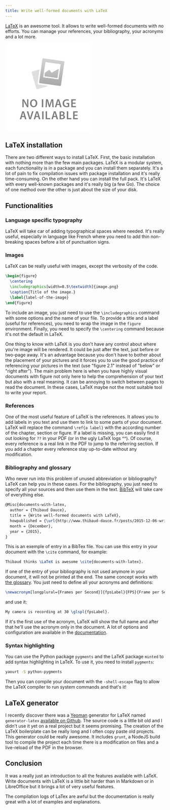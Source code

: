 ```yaml
---
title: Write well-formed documents with LaTeX
---
```


[LaTeX](http://www.latex-project.org/) is an awesome tool. It allows to write well-formed documents with no efforts. You can manage your references, your bibliography, your acronyms and a lot more.

<!--more-->

![It's really hard to illustrate LaTeX, try to find out why by searching "latex" in Google image :-)](/images/no-image-available.jpg)

## LaTeX installation

There are two different ways to install LaTeX. First, the basic installation with nothing more than the few main packages. LaTeX is a modular system, each functionality is in a package and you can install them separately. It's a lot of pain to fix compilation issues with package installation and it's really time-consuming. On the other hand you can install the full pack. It's LaTeX with every well-known packages and it's really big (a few Go). The choice of one method over the other is just about the size of your disk.

## Functionalities

### Language specific typography

LaTeX will take car of adding typographical spaces where needed. It's really useful, especially in language like French where you need to add thin non-breaking spaces before a lot of punctuation signs.

### Images

LaTeX can be really useful with images, except the verbosity of the code.
```latex
\begin{figure}
  \centering
  \includegraphics[width=0.5\textwidth]{image.png}
  \caption{Title of the image.}
  \label{label-of-the-image}
\end{figure}
```

To include an image, you just need to use the `\includegraphics` command with some options and the name of your file. To provide a title and a label (useful for references), you need to wrap the image in the `figure` environment. Finally, you need to specify the `\centering` command because it's not the default in LaTeX.

One thing to know with LaTeX is you don't have any control about where you're image will be rendered. It could be just after the text, just before or two-page away. It's an advantage because you don't have to bother about the placement of your pictures and it forces you to use the good practice of referencing your pictures in the text (use "figure 2.1" instead of "below" or "right after"). The main problem here is when you have highly visual documents with figure not only here to help the comprehension of your text but also with a real meaning. It can be annoying to switch between pages to read the document. In these cases, LaTeX maybe not the most suitable tool to write your report.

### References

One of the most useful feature of LaTeX is the references. It allows you to add labels in you text and use them to link to some parts of your document. LaTeX will replace the command `\ref{a label}` with the according number of the chapter, section or figure. If a label is missing, you can easily find it out looking for `??` in your PDF (or in the ugly LaTeX logs ^^). Of course, every reference is a real link in the PDF to jump to the referring section. If you add a chapter every reference stay up-to-date without any modification.

### Bibliography and glossary

Who never run into this problem of unused abbreviation or bibliography? LaTeX can help you in these cases. For the bibliography, you just need to specify all your sources and then use them in the text. [BibTeX](https://en.wikibooks.org/wiki/LaTeX/Bibliography_Management) will take care of everything else.
```latex
@Misc{documents-with-latex,
  author = {Thibaud Dauce},
  title = {Write well-formed documents with LaTeX},
  howpublished = {\url{http://www.thibaud-dauce.fr/posts/2015-12-06-write-well-formed-documents-with-latex.html}},
  month = {December},
  year = {2015},
}
```

This is an exemple of entry in a BibTex file. You can use this entry in your document with the `\cite` command, for example:
```latex
Thibaud thinks \LaTeX is awesome \cite{documents-with-latex}.
```

If one of the entry of your bibliography is not used anymore in your document, it will not be printed at the end. The same concept works with [the glossary](https://en.wikibooks.org/wiki/LaTeX/Glossary). You just need to define all your acronyms and definitions:
```latex
\newacronym[longplural={Frames per Second}]{fpsLabel}{FPS}{Frame per Second}
```

and use it:
```latex
My camera is recording at 30 \glspl{fpsLabel}.
```

If it's the first use of the acronym, LaTeX will show the full name and after that he'll use the acronym only in the document. A lot of options and configuration are available in the [documentation](https://en.wikibooks.org/wiki/LaTeX/Glossary).

### Syntax highlighting

You can use the Python package `pygments` and the LaTeX package `minted` to add syntax highlighting in LaTeX. To use it, you need to install `pygments`:
```bash
yaourt -S python-pygments
```

Then you can compile your document with the `-shell-escape` flag to allow the LaTeX compiler to run system commands and that's it!

## LaTeX generator

I recently discover there was a [Yeoman](http://yeoman.io/) generator for LaTeX named `generator-latex` [available on Github](https://github.com/LeoColomb/generator-latex). The source code is a little bit old and I didn't use it yet on a real project but it seems promising. The creation of the LaTeX boilerplate can be really long and I often copy paste old projects. This generator could be really awesome. It includes `grunt`, a NodeJS build tool to compile the project each time there is a modification on files and a live-reload of the PDF in the browser.

## Conclusion

It was a really just an introduction to all the features available with LaTeX. Write documents with LaTeX is a little bit harder than in Markdown or in LibreOffice but it brings a lot of very useful features.

The compilation logs of LaTex are awful but the documentation is really great with a lot of examples and explanations.
